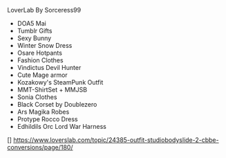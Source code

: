 LoverLab By Sorceress99

* DOA5 Mai
* Tumblr Gifts
* Sexy Bunny
* Winter Snow Dress 
* Osare Hotpants
* Fashion Clothes
* Vindictus Devil Hunter
* Cute Mage armor
* Kozakowy's SteamPunk Outfit
* MMT-ShirtSet + MMJSB 
* Sonia Clothes
* Black Corset by Doublezero
* Ars Magika Robes
* Protype Rocco Dress
* Edhildils Orc Lord War Harness


[] https://www.loverslab.com/topic/24385-outfit-studiobodyslide-2-cbbe-conversions/page/180/
